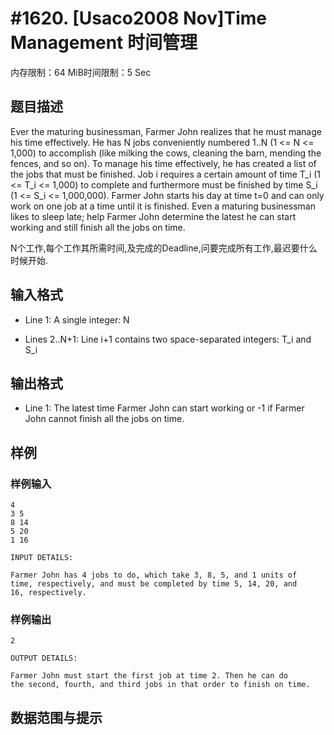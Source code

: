 # #1620. [Usaco2008 Nov]Time Management 时间管理

内存限制：64 MiB时间限制：5 Sec

## 题目描述

Ever the maturing businessman, Farmer John realizes that he must manage his time effectively. He has N jobs conveniently numbered 1..N (1 <= N <= 1,000) to accomplish (like milking the cows, cleaning the barn, mending the fences, and so on). To manage his time effectively, he has created a list of the jobs that must be finished. Job i requires a certain amount of time T_i (1 <= T_i <= 1,000) to complete and furthermore must be finished by time S_i (1 <= S_i <= 1,000,000). Farmer John starts his day at time t=0 and can only work on one job at a time until it is finished. Even a maturing businessman likes to sleep late; help Farmer John determine the latest he can start working and still finish all the jobs on time. 

N个工作,每个工作其所需时间,及完成的Deadline,问要完成所有工作,最迟要什么时候开始.

## 输入格式

* Line 1: A single integer: N 

* Lines 2..N+1: Line i+1 contains two space-separated integers: T_i and S_i 

## 输出格式

* Line 1: The latest time Farmer John can start working or -1 if Farmer John cannot finish all the jobs on time. 

## 样例

### 样例输入

    
    4
    3 5
    8 14
    5 20
    1 16
    
    INPUT DETAILS:
    
    Farmer John has 4 jobs to do, which take 3, 8, 5, and 1 units of
    time, respectively, and must be completed by time 5, 14, 20, and
    16, respectively.
    
    
    

### 样例输出

    
    2
    
    OUTPUT DETAILS:
    
    Farmer John must start the first job at time 2. Then he can do
    the second, fourth, and third jobs in that order to finish on time.
    
    

## 数据范围与提示
